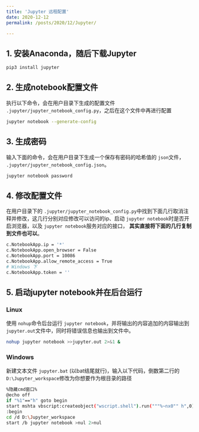 ```yaml
---
title: 'Jupyter 远程配置'
date: 2020-12-12
permalink: /posts/2020/12/Jupyter/

---
```


## 1. 安装Anaconda，随后下载Jupyter

```bash
pip3 install jupyter
```

## 2. 生成notebook配置文件

执行以下命令，会在用户目录下生成的配置文件 `.jupyter/jupyter_notebook_config.py`，之后在这个文件中再进行配置

```bash
jupyter notebook --generate-config
```

## 3. 生成密码

输入下面的命令，会在用户目录下生成一个保存有密码的哈希值的 `json`文件， `.jupyter/jupyter_notebook_config.json`。

```bash
jupyter notebook password
```

## 4. 修改配置文件

在用户目录下的 `.jupyter/jupyter_notebook_config.py`中找到下面几行取消注释并修改，这几行分别对应修改可以访问的ip、启动 `jupyter notebook`时是否开启浏览器，以及 `jupyter notebook`服务对应的接口， **其实直接将下面的几行复制到文件也可以**。

```bash
c.NotebookApp.ip = '*'
c.NotebookApp.open_browser = False
c.NotebookApp.port = 10086
c.NotebookApp.allow_remote_access = True
# Windows 下
c.NotebookApp.token = ''
```

## 5. 启动jupyter notebook并在后台运行

### Linux

使用 `nohup`命令后台运行 `jupyter notebook`，并将输出的内容追加的内容输出到 `jupyter.out`文件中，同时将错误信息也输出到文件中。

```bash
nohup jupyter notebook >>jupyter.out 2>&1 &
```

### Windows

新建文本文件 `jupyter.bat` (以bat结尾就行)，输入以下代码，倒数第二行的 `D:\Jupyter_workspace`修改为你想要作为根目录的路径

```bash
%隐藏cmd窗口%
@echo off
if "%1"=="h" goto begin
start mshta vbscript:createobject("wscript.shell").run("""%~nx0"" h",0)(window.close)&&exit
:begin
cd /d D:\Jupyter_workspace
start /b jupyter notebook >nul 2>nul
```
